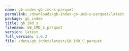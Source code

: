 ```yaml
---
name: gb-index-gb-imd-s-parquet
permalink: /downloads/gb-index-gb-imd-s-parquet/latest
package: gb_index
title: gb_imd_s
filename: GB_IMD_S.parquet
version: latest
full_version: 1.0.2
file: /data/gb_index/latest/GB_IMD_S.parquet
---
```

